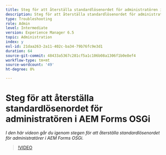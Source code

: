 ```yaml
---
title: Steg för att återställa standardlösenordet för administratören i AEM Forms OSGi
description: Steg för att återställa standardlösenordet för administratören i AEM Forms OSGi
type: Troubleshooting
role: Admin
level: Intermediate
version: Experience Manager 6.5
topic: Administration
index: y
exl-id: 21daa263-2a11-402c-ba34-79b76fc9e3d1
duration: 64
source-git-commit: 48433a5367c281cf5a1c106b08a1306f1b0e8ef4
workflow-type: tm+mt
source-wordcount: '49'
ht-degree: 0%

---
```


# Steg för att återställa standardlösenordet för administratören i AEM Forms OSGi

*I den här videon går du igenom stegen för att återställa standardlösenordet för administratörer i AEM Forms OSGi.*

>[!VIDEO](https://video.tv.adobe.com/v/335542?quality=12&learn=on)
